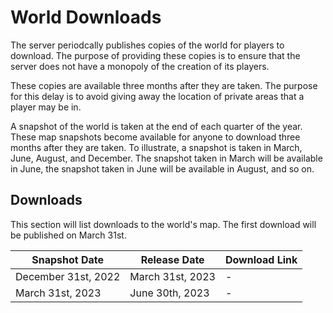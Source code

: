 # World Downloads

The server periodcally publishes copies of the world for players to download. The purpose of providing these copies is to ensure that the server does not have a monopoly of the creation of its players.

These copies are available three months after they are taken. The purpose for this delay is to avoid giving away the location of private areas that a player may be in.

A snapshot of the world is taken at the end of each quarter of the year. These map snapshots become available for anyone to download three months after they are taken. To illustrate, a snapshot is taken in March, June, August, and December. The snapshot taken in March will be available in June, the snapshot taken in June will be available in August, and so on.

## Downloads

This section will list downloads to the world's map. The first download will be published on March 31st.

| Snapshot Date       | Release Date     | Download Link |
| ------------------- | ---------------- | ------------- |
| December 31st, 2022 | March 31st, 2023 | -             |
| March 31st, 2023    | June 30th, 2023  | -             |
